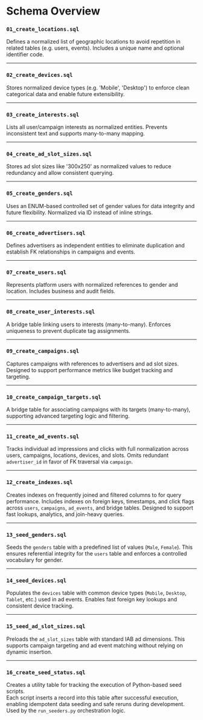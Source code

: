 # Schema Overview

### `01_create_locations.sql`

Defines a normalized list of geographic locations to avoid repetition in related tables (e.g. users, events). Includes a unique name and optional identifier code.

---

### `02_create_devices.sql`

Stores normalized device types (e.g. 'Mobile', 'Desktop') to enforce clean categorical data and enable future extensibility.

---

### `03_create_interests.sql`

Lists all user/campaign interests as normalized entities. Prevents inconsistent text and supports many-to-many mapping.

---

### `04_create_ad_slot_sizes.sql`

Stores ad slot sizes like '300x250' as normalized values to reduce redundancy and allow consistent querying.

---

### `05_create_genders.sql`

Uses an ENUM-based controlled set of gender values for data integrity and future flexibility. Normalized via ID instead of inline strings.

---

### `06_create_advertisers.sql`

Defines advertisers as independent entities to eliminate duplication and establish FK relationships in campaigns and events.

---

### `07_create_users.sql`

Represents platform users with normalized references to gender and location. Includes business and audit fields.

---

### `08_create_user_interests.sql`

A bridge table linking users to interests (many-to-many). Enforces uniqueness to prevent duplicate tag assignments.

---

### `09_create_campaigns.sql`

Captures campaigns with references to advertisers and ad slot sizes. Designed to support performance metrics like budget tracking and targeting.

---

### `10_create_campaign_targets.sql`

A bridge table for associating campaigns with its targets (many-to-many), supporting advanced targeting logic and filtering.

---

### `11_create_ad_events.sql`

Tracks individual ad impressions and clicks with full normalization across users, campaigns, locations, devices, and slots. Omits redundant `advertiser_id` in favor of FK traversal via `campaign`.

---

### `12_create_indexes.sql`

Creates indexes on frequently joined and filtered columns to for query performance. Includes indexes on foreign keys, timestamps, and click flags across `users`, `campaigns`, `ad_events`, and bridge tables. Designed to support fast lookups, analytics, and join-heavy queries.

---

### `13_seed_genders.sql`

Seeds the `genders` table with a predefined list of values (`Male`, `Female`). This ensures referential integrity for the `users` table and enforces a controlled vocabulary for gender.

---

### `14_seed_devices.sql`

Populates the `devices` table with common device types (`Mobile`, `Desktop`, `Tablet`, etc.) used in ad events. Enables fast foreign key lookups and consistent device tracking.

---

### `15_seed_ad_slot_sizes.sql`

Preloads the `ad_slot_sizes` table with standard IAB ad dimensions. This supports campaign targeting and ad event matching without relying on dynamic insertion.

---

### `16_create_seed_status.sql`

Creates a utility table for tracking the execution of Python-based seed scripts.  
Each script inserts a record into this table after successful execution, enabling idempotent data seeding and safe reruns during development. Used by the `run_seeders.py` orchestration logic.
